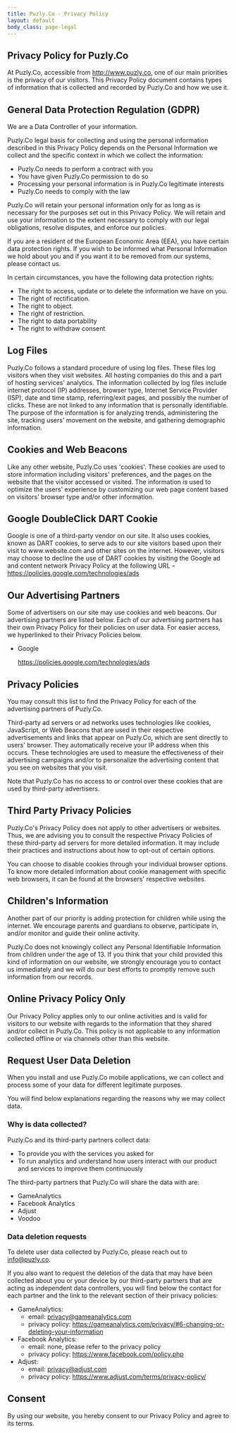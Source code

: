```yaml
---
title: Puzly.Co - Privacy Policy
layout: default
body_class: page-legal
---
```



<section class="section section-legal">

<h1>Privacy Policy for Puzly.Co</h1>

<p>At Puzly.Co, accessible from <a href="http://www.puzly.co">http://www.puzly.co</a>, one of our main priorities is the privacy of our
    visitors. This Privacy Policy document contains types of information that is collected and recorded by Puzly.Co and how we use it.</p>


<h2>General Data Protection Regulation (GDPR)</h2>
<p>We are a Data Controller of your information.</p>

<p>Puzly.Co legal basis for collecting and using the personal information described in this Privacy Policy depends on the Personal Information
    we collect and the specific context in which we collect the information:</p>
<ul>
    <li>Puzly.Co needs to perform a contract with you</li>
    <li>You have given Puzly.Co permission to do so</li>
    <li>Processing your personal information is in Puzly.Co legitimate interests</li>
    <li>Puzly.Co needs to comply with the law</li>
</ul>

<p>Puzly.Co will retain your personal information only for as long as is necessary for the purposes set out in this Privacy Policy. We will
    retain and use your information to the extent necessary to comply with our legal obligations, resolve disputes, and enforce our policies.</p>

<p>If you are a resident of the European Economic Area (EEA), you have certain data protection rights. If you wish to be informed what Personal
    Information we hold about you and if you want it to be removed from our systems, please contact us.</p>

<p>In certain circumstances, you have the following data protection rights:</p>
<ul>
    <li>The right to access, update or to delete the information we have on you.</li>
    <li>The right of rectification.</li>
    <li>The right to object.</li>
    <li>The right of restriction.</li>
    <li>The right to data portability</li>
    <li>The right to withdraw consent</li>
</ul>


<h2>Log Files</h2>

<p>Puzly.Co follows a standard procedure of using log files. These files log visitors when they visit websites. All hosting companies do this
    and a part of hosting services' analytics. The information collected by log files include internet protocol (IP) addresses, browser type,
    Internet Service Provider (ISP), date and time stamp, referring/exit pages, and possibly the number of clicks. These are not linked to any
    information that is personally identifiable. The purpose of the information is for analyzing trends, administering the site, tracking users'
    movement on the website, and gathering demographic information.</p>

<h2>Cookies and Web Beacons</h2>

<p>Like any other website, Puzly.Co uses 'cookies'. These cookies are used to store information including visitors' preferences, and the pages
    on the website that the visitor accessed or visited. The information is used to optimize the users' experience by customizing our web page
    content based on visitors' browser type and/or other information.</p>


<h2>Google DoubleClick DART Cookie</h2>

<p>Google is one of a third-party vendor on our site. It also uses cookies, known as DART cookies, to serve ads to our site visitors based upon
    their visit to www.website.com and other sites on the internet. However, visitors may choose to decline the use of DART cookies by visiting
    the Google ad and content network Privacy Policy at the following URL –
    <a href="https://policies.google.com/technologies/ads">https://policies.google.com/technologies/ads</a></p>


<h2>Our Advertising Partners</h2>

<p>Some of advertisers on our site may use cookies and web beacons. Our advertising partners are listed below. Each of our advertising partners
    has their own Privacy Policy for their policies on user data. For easier access, we hyperlinked to their Privacy Policies below.</p>

<ul>
    <li>
        <p>Google</p>
        <p><a href="https://policies.google.com/technologies/ads">https://policies.google.com/technologies/ads</a></p>
    </li>
</ul>


<h2>Privacy Policies</h2>

<P>You may consult this list to find the Privacy Policy for each of the advertising partners of Puzly.Co.</p>

<p>Third-party ad servers or ad networks uses technologies like cookies, JavaScript, or Web Beacons that are used in their respective advertisements
    and links that appear on Puzly.Co, which are sent directly to users' browser. They automatically receive your IP address when this occurs. These
    technologies are used to measure the effectiveness of their advertising campaigns and/or to personalize the advertising content that you see on
    websites that you visit.</p>

<p>Note that Puzly.Co has no access to or control over these cookies that are used by third-party advertisers.</p>


<h2>Third Party Privacy Policies</h2>

<p>Puzly.Co's Privacy Policy does not apply to other advertisers or websites. Thus, we are advising you to consult the respective Privacy Policies of
    these third-party ad servers for more detailed information. It may include their practices and instructions about how to opt-out of certain options.</p>

<p>You can choose to disable cookies through your individual browser options. To know more detailed information about cookie management with specific
    web browsers, it can be found at the browsers' respective websites.</p>


<h2>Children's Information</h2>

<p>Another part of our priority is adding protection for children while using the internet. We encourage parents and guardians to observe, participate in,
    and/or monitor and guide their online activity.</p>

<p>Puzly.Co does not knowingly collect any Personal Identifiable Information from children under the age of 13. If you think that your child provided this
    kind of information on our website, we strongly encourage you to contact us immediately and we will do our best efforts to promptly remove such
    information from our records.</p>

<h2>Online Privacy Policy Only</h2>

<p>Our Privacy Policy applies only to our online activities and is valid for visitors to our website with regards to the information that they shared and/or
    collect in Puzly.Co. This policy is not applicable to any information collected offline or via channels other than this website.</p>


<h2>Request User Data Deletion</h2>

<p>When you install and use Puzly.Co mobile applications, we can collect and process some of your data for different legitimate purposes.</p>

<p>You will find below explanations regarding the reasons why we may collect data.</p>

<h3>Why is data collected?</h3>

<p>Puzly.Co and its third-party partners collect data:</p>

<ul>
    <li>To provide you with the services you asked for</li>
    <li>To run analytics and understand how users interact with our product and services to improve them continuously</li>
</ul>

<p>The third-party partners that Puzly.Co will share the data with are:</p>

<ul>
    <li>GameAnalytics</li>
    <li>Facebook Analytics</li>
    <li>Adjust</li>
    <li>Voodoo</li>
</ul>

<h3>Data deletion requests</h3>

<p>To delete user data collected by Puzly.Co, please reach out to <a href="mailto:info@puzly.co">info@puzly.co</a>.<p>

<p>If you also want to request the deletion of the data that may have been collected about you or your device by our third-party partners that are acting as
    independent data controllers, you will find below the contact for each partner and the link to the relevant section of their privacy policies:</p>

<ul>
    <li>GameAnalytics:
        <ul>
            <li>email: <a href="mailto:privacy@gameanalytics.com">privacy@gameanalytics.com</a></li>
            <li>privacy policy: <a href="https://gameanalytics.com/privacy/#6-changing-or-deleting-your-information">https://gameanalytics.com/privacy/#6-changing-or-deleting-your-information</a></li>
        </ul>
    </li>
    <li>Facebook Analytics:
        <ul>
            <li>email: none, please refer to the privacy policy</li>
            <li>privacy policy: <a href="https://www.facebook.com/policy.php">https://www.facebook.com/policy.php</a></li>
        </ul>
    </li>
    <li>Adjust:
        <ul>
            <li>email: <a href="mailto:privacy@adjust.com">privacy@adjust.com</a></li>
            <li>privacy policy: <a href="https://www.adjust.com/terms/privacy-policy/">https://www.adjust.com/terms/privacy-policy/</a></li>
        </ul>
    </li>
</ul>


<h2>Consent</h2>

<p>By using our website, you hereby consent to our Privacy Policy and agree to its terms.</p>

</section>
